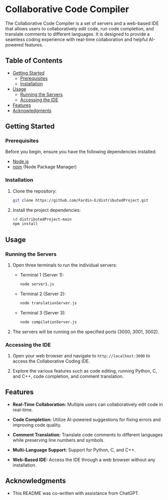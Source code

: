 # Collaborative Code Compiler

The Collaborative Code Compiler is a set of servers and a web-based IDE that allows users to collaboratively edit code, run code completion, and translate comments to different languages. It is designed to provide a seamless coding experience with real-time collaboration and helpful AI-powered features.

## Table of Contents
- [Getting Started](#getting-started)
  - [Prerequisites](#prerequisites)
  - [Installation](#installation)
- [Usage](#usage)
  - [Running the Servers](#running-the-servers)
  - [Accessing the IDE](#accessing-the-ide)
- [Features](#features)
- [Acknowledgments](#acknowledgments)

## Getting Started

### Prerequisites

Before you begin, ensure you have the following dependencies installed:

- [Node.js](https://nodejs.org/)
- [npm](https://www.npmjs.com/) (Node Package Manager)

### Installation

1. Clone the repository:

   ```bash
   git clone https://github.com/Fardin-E/distributedProject.git
   ```

2. Install the project dependencies:

   ```bash
   cd distributedProject-main
   npm install
   ```

## Usage

### Running the Servers

1. Open three terminals to run the individual servers:

   - Terminal 1 (Server 1):

     ```bash
     node server1.js
     ```

   - Terminal 2 (Server 2):

     ```bash
     node translationServer.js
     ```

   - Terminal 3 (Server 3):

     ```bash
     node compilationServer.js
     ```

2. The servers will be running on the specified ports (3000, 3001, 3002).

### Accessing the IDE

1. Open your web browser and navigate to `http://localhost:3000` to access the Collaborative Coding IDE.

2. Explore the various features such as code editing, running Python, C, and C++, code completion, and comment translation.

## Features

- **Real-Time Collaboration:** Multiple users can collaboratively edit code in real-time.

- **Code Completion:** Utilize AI-powered suggestions for fixing errors and improving code quality.

- **Comment Translation:** Translate code comments to different languages while preserving line numbers and symbols.

- **Multi-Language Support:** Support for Python, C, and C++.

- **Web-Based IDE:** Access the IDE through a web browser without any installation.

## Acknowledgments

- This README was co-written with assistance from ChatGPT.
